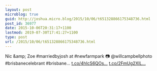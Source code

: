 ```yaml
---
layout: post
microblog: true
guid: http://joshua.micro.blog/2015/10/06/t651328866175348736.html
post_id: 36977
date: 2015-10-06T20:31:17+1100
lastmod: 2019-07-30T17:41:27+1100
type: post
url: /2015/10/06/t651328866175348736.html
---
```

Nic &amp;amp; Zoe #marriedbyjosh at #newfarmpark 📷 @willcampbellphoto #brisbanecelebrant #brisbane… [t.co/4hIcS6QOs...](http://t.co/4hIcS6QOsY) [t.co/2FmUg2XIL...](http://t.co/2FmUg2XILP)
